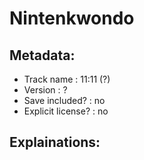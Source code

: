 # Nintenkwondo 

## Metadata:

* Track name        : 11:11 (?)
* Version           : ?
* Save included?    : no
* Explicit license? : no

## Explainations:
